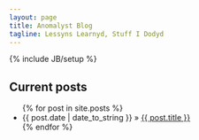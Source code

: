 ```yaml
---
layout: page
title: Anomalyst Blog
tagline: Lessyns Learnyd, Stuff I Dodyd
---
```

{% include JB/setup %}


## Current posts

<ul class="posts">
  {% for post in site.posts %}
    <li><span>{{ post.date | date_to_string }}</span> &raquo; <a href="{{ BASE_PATH }}{{ post.url }}">{{ post.title }}</a></li>
  {% endfor %}
</ul>
